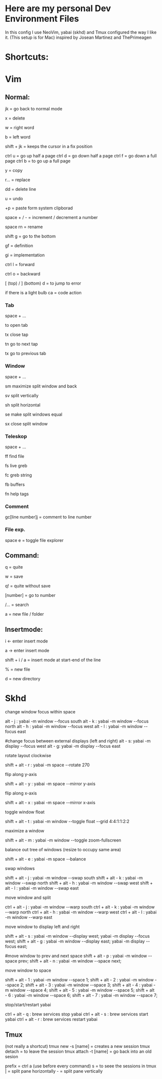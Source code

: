 # Here are my personal Dev Environment Files
In this config I use NeoVim, yabai (skhd) and Tmux configured the way I like it. (This setup is for Mac) inspired by Josean Martinez and ThePrimeagen



# Shortcuts:

# Vim

## Normal:

jk = go back to normal mode

x = delete

w = right word

b = left word

shift + jk = keeps the cursor in a fix position

ctrl u = go up half a page
ctrl d = go down half a page
ctrl f = go down a full page
ctrl b = to go up a full page

y = copy

r… = replace

dd = delete line

u = undo

+p = paste form system clipborad

space + / - = increment / decrement a number

space rn = rename

shift g = go to the bottom

gf = definition

gi = implementation

ctrl l = forward

ctrl o = backward

[ (top) / ] (bottom) d = to jump to error

if there is a light bulb ca = code action

### Tab

space + …

to open tab

tx close tap

tn go to next tap

tx go to previous tab

### Window

space + …

sm maximize split window and back

sv split vertically

sh split horizontal

se make split windows equal

sx close split window

### Teleskop

space + …

ff find file

fs live greb

fc greb string

fb buffers

fn help tags

### Comment

gc[line number]j = comment to line number

### File exp.

space e = toggle file explorer

## Command:

q = quite

w = save

q! = quite without save

[number] = go to number

/… = search

a = new file / folder

## Insertmode:

i ← enter insert mode

a → enter insert mode

shift + i / a = insert mode at start-end of the line

% = new file

d = new directory

# Skhd

change window focus within space

alt - j : yabai -m window --focus south
alt - k : yabai -m window --focus north
alt - h : yabai -m window --focus west
alt - l : yabai -m window --focus east

#change focus between external displays (left and right)
alt - s: yabai -m display --focus west
alt - g: yabai -m display --focus east

rotate layout clockwise

shift + alt - r : yabai -m space --rotate 270

flip along y-axis

shift + alt - y : yabai -m space --mirror y-axis

flip along x-axis

shift + alt - x : yabai -m space --mirror x-axis

toggle window float

shift + alt - t : yabai -m window --toggle float --grid 4:4:1:1:2:2

maximize a window

shift + alt - m : yabai -m window --toggle zoom-fullscreen

balance out tree of windows (resize to occupy same area)

shift + alt - e : yabai -m space --balance

swap windows

shift + alt - j : yabai -m window --swap south
shift + alt - k : yabai -m window --swap north
shift + alt - h : yabai -m window --swap west
shift + alt - l : yabai -m window --swap east

move window and split

ctrl + alt - j : yabai -m window --warp south
ctrl + alt - k : yabai -m window --warp north
ctrl + alt - h : yabai -m window --warp west
ctrl + alt - l : yabai -m window --warp east

move window to display left and right

shift + alt - s : yabai -m window --display west; yabai -m display --focus west;
shift + alt - g : yabai -m window --display east; yabai -m display --focus east;

#move window to prev and next space
shift + alt - p : yabai -m window --space prev;
shift + alt - n : yabai -m window --space next;

move window to space

shift + alt - 1 : yabai -m window --space 1;
shift + alt - 2 : yabai -m window --space 2;
shift + alt - 3 : yabai -m window --space 3;
shift + alt - 4 : yabai -m window --space 4;
shift + alt - 5 : yabai -m window --space 5;
shift + alt - 6 : yabai -m window --space 6;
shift + alt - 7 : yabai -m window --space 7;

stop/start/restart yabai

ctrl + alt - q : brew services stop yabai
ctrl + alt - s : brew services start yabai
ctrl + alt - r : brew services restart yabai

## Tmux
(not really a shortcut)
tmux new -s [name] = creates a new session
tmux detach = to leave the session
tmux attach -t [name] = go back into an old sesion

prefix = ctrl a (use before every command)
<prefix> s = to seee the sessions in tmux
<prefix> | = split pane horizontally
<prefix> - = split pane vertically[](url)
